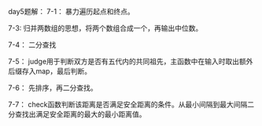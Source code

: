 day5题解：
7-1：
暴力遍历起点和终点。

7-3:
归并两数组的思想，将两个数组合成一个，再输出中位数。

7-4：
二分查找

7-5：
judge用于判断双方是否有五代内的共同祖先，主函数中在输入时取出额外后缀存入map，最后判断。

7-6：
先排序，再二分查找。

7-7：
check函数判断该距离是否满足安全距离的条件。从最小间隔到最大间隔二分查找出满足安全距离的最大的最小距离值。